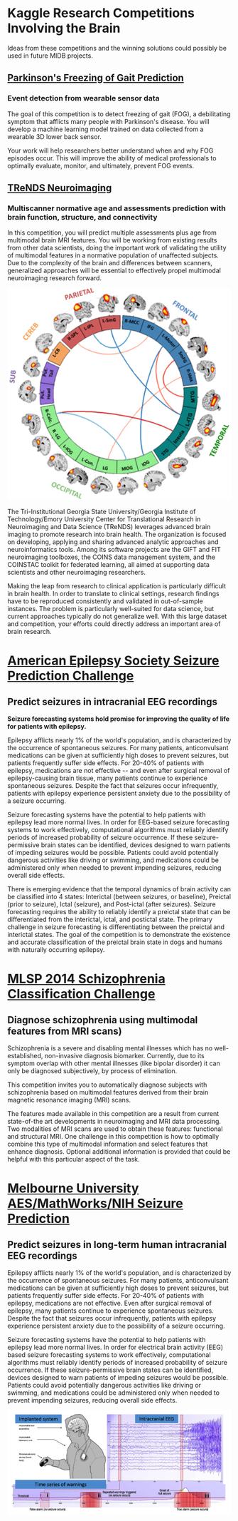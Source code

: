 # Kaggle Research Competitions Involving the Brain

Ideas from these competitions and the winning solutions could possibly be used in future MIDB projects.

## [Parkinson's Freezing of Gait Prediction](https://www.kaggle.com/competitions/tlvmc-parkinsons-freezing-gait-prediction)
### Event detection from wearable sensor data

The goal of this competition is to detect freezing of gait (FOG), a debilitating symptom that afflicts many people with Parkinson's disease. You will develop a machine learning model trained on data collected from a wearable 3D lower back sensor.

Your work will help researchers better understand when and why FOG episodes occur. This will improve the ability of medical professionals to optimally evaluate, monitor, and ultimately, prevent FOG events.

## [TReNDS Neuroimaging](https://www.kaggle.com/competitions/trends-assessment-prediction)
### Multiscanner normative age and assessments prediction with brain function, structure, and connectivity

In this competition, you will predict multiple assessments plus age from multimodal brain MRI features. You will be working from existing results from other data scientists, doing the important work of validating the utility of multimodal features in a normative population of unaffected subjects. Due to the complexity of the brain and differences between scanners, generalized approaches will be essential to effectively propel multimodal neuroimaging research forward.

![](./img/trends_neuroimaging.png "")

The Tri-Institutional Georgia State University/Georgia Institute of Technology/Emory University Center for Translational Research in Neuroimaging and Data Science (TReNDS) leverages advanced brain imaging to promote research into brain health. The organization is focused on developing, applying and sharing advanced analytic approaches and neuroinformatics tools. Among its software projects are the GIFT and FIT neuroimaging toolboxes, the COINS data management system, and the COINSTAC toolkit for federated learning, all aimed at supporting data scientists and other neuroimaging researchers.

Making the leap from research to clinical application is particularly difficult in brain health. In order to translate to clinical settings, research findings have to be reproduced consistently and validated in out-of-sample instances. The problem is particularly well-suited for data science, but current approaches typically do not generalize well. With this large dataset and competition, your efforts could directly address an important area of brain research.

# [American Epilepsy Society Seizure Prediction Challenge](https://www.kaggle.com/competitions/seizure-prediction)
## Predict seizures in intracranial EEG recordings

<b>Seizure forecasting systems hold promise for improving the quality of life for patients with epilepsy.</b>

Epilepsy afflicts nearly 1% of the world's population, and is characterized by the occurrence of spontaneous seizures. For many patients, anticonvulsant medications can be given at sufficiently high doses to prevent seizures, but patients frequently suffer side effects. For 20-40% of patients with epilepsy, medications are not effective -- and even after surgical removal of epilepsy-causing brain tissue, many patients continue to experience spontaneous seizures. Despite the fact that seizures occur infrequently, patients with epilepsy experience persistent anxiety due to the possibility of a seizure occurring.

Seizure forecasting systems have the potential to help patients with epilepsy lead more normal lives. In order for EEG-based seizure forecasting systems to work effectively, computational algorithms must reliably identify periods of increased probability of seizure occurrence. If these seizure-permissive brain states can be identified, devices designed to warn patients of impeding seizures would be possible. Patients could avoid potentially dangerous activities like driving or swimming, and medications could be administered only when needed to prevent impending seizures, reducing overall side effects.

There is emerging evidence that the temporal dynamics of brain activity can be classified into 4 states: Interictal (between seizures, or baseline), Preictal (prior to seizure), Ictal (seizure), and Post-ictal (after seizures). Seizure forecasting requires the ability to reliably identify a preictal state that can be differentiated from the interictal, ictal, and postictal state. The primary challenge in seizure forecasting is differentiating between the preictal and interictal states. The goal of the competition is to demonstrate the existence and accurate classification of the preictal brain state in dogs and humans with naturally occurring epilepsy.

# [MLSP 2014 Schizophrenia Classification Challenge](https://www.kaggle.com/competitions/mlsp-2014-mri)
## Diagnose schizophrenia using multimodal features from MRI scans)

Schizophrenia is a severe and disabling mental illnesses which has no well-established, non-invasive diagnosis biomarker. Currently, due to its symptom overlap with other mental illnesses (like bipolar disorder) it can only be diagnosed subjectively, by process of elimination.

This competition invites you to automatically diagnose subjects with schizophrenia based on multimodal features derived from their brain magnetic resonance imaging (MRI) scans.

The features made available in this competition are a result from current state-of-the art developments in neuroimaging and MRI data processing. Two modalities of MRI scans are used to obtain these features: functional and structural MRI. One challenge in this competition is how to optimally combine this type of multimodal information and select features that enhance diagnosis. Optional additional information is provided that could be helpful with this particular aspect of the task.

# [Melbourne University AES/MathWorks/NIH Seizure Prediction](https://www.kaggle.com/competitions/melbourne-university-seizure-prediction)
## Predict seizures in long-term human intracranial EEG recordings

Epilepsy afflicts nearly 1% of the world's population, and is characterized by the occurrence of spontaneous seizures. For many patients, anticonvulsant medications can be given at sufficiently high doses to prevent seizures, but patients frequently suffer side effects. For 20-40% of patients with epilepsy, medications are not effective. Even after surgical removal of epilepsy, many patients continue to experience spontaneous seizures. Despite the fact that seizures occur infrequently, patients with epilepsy experience persistent anxiety due to the possibility of a seizure occurring.

Seizure forecasting systems have the potential to help patients with epilepsy lead more normal lives. In order for electrical brain activity (EEG) based seizure forecasting systems to work effectively, computational algorithms must reliably identify periods of increased probability of seizure occurrence. If these seizure-permissive brain states can be identified, devices designed to warn patients of impeding seizures would be possible. Patients could avoid potentially dangerous activities like driving or swimming, and medications could be administered only when needed to prevent impending seizures, reducing overall side effects.

![](./img/SeizurePredictionGraphic.png "")
